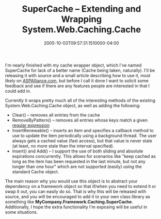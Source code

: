 ﻿---
title: SuperCache – Extending and Wrapping System.Web.Caching.Cache
date: "2005-10-03T09:57:31.1510000-04:00"
description: I'm nearly finished with my cache wrapper object, which I've named
featuredImage: img/supercache-–-extending-and-wrapping-system-web-caching-cache-featured.png
---

I'm nearly finished with my cache wrapper object, which I've named SuperCache for lack of a better name (Cache being taken, naturally). I'll be releasing it with source and a small article describing how to use it, most likely on [ASPAlliance.com](http://aspalliance.com/), but before I call it done I want to solicit some feedback and see if there are any features people are interested in that I could add in.

Currently it wraps pretty much all of the interesting methods of the existing System.Web.Caching.Cache object, as well as adding the following:

* Clear() – removes all entries from the cache
* RemoveByPattern() – removes all entries whose keys match a given [regular expression](http://regexadvice.com/)
* InsertRenewable() – inserts an item and specifies a callback method to use to update the item periodically using a background thread. The user always gets a cached value (fast access), but that value is never stale (at least, no more stale than the interval specified).
* Insert() and Add() – I support the use of both sliding and absolute expirations concurrently. This allows for scenarios like "keep cached as long as the item has been requested in the last minute, but not any longer than one hour" which are not supported (easily) using the standard Cache object.

The main reason why you would use this object is to abstract your dependency on a framework object so that if/when you need to extend it or swap it out, you can easily do so. That is why this will be released with source, and you will be encouraged to add it to your own class library as something like **MyCompany.Framework.Caching.SuperCache**. Additionally, I hope the extra functionality I'm exposing will be useful in some situations.

